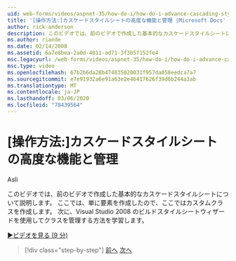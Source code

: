 ```yaml
---
uid: web-forms/videos/aspnet-35/how-do-i/how-do-i-advance-cascading-style-sheet-features-and-management
title: '[操作方法:]カスケードスタイルシートの高度な機能と管理 |Microsoft Docs'
author: rick-anderson
description: このビデオでは、前のビデオで作成した基本的なカスケードスタイルシートについて説明します。 ここでは、単に要素と...
ms.author: riande
ms.date: 02/14/2008
ms.assetid: 6a7e8bea-2a0d-4011-ad71-3f3b5f152fe4
msc.legacyurl: /web-forms/videos/aspnet-35/how-do-i/how-do-i-advance-cascading-style-sheet-features-and-management
msc.type: video
ms.openlocfilehash: 67b2b6da28b474835020031f957da058eedca7a7
ms.sourcegitcommit: e7e91932a6e91a63e2e46417626f39d6b244a3ab
ms.translationtype: MT
ms.contentlocale: ja-JP
ms.lasthandoff: 03/06/2020
ms.locfileid: "78439564"
---
```

# <a name="how-do-i-advance-cascading-style-sheet-features-and-management"></a>[操作方法:]カスケードスタイルシートの高度な機能と管理

Asli

このビデオでは、前のビデオで作成した基本的なカスケードスタイルシートについて説明します。 ここでは、単に要素を作成したので、ここではカスタムクラスを作成します。 次に、Visual Studio 2008 のビルドスタイルシートウィザードを使用してクラスを管理する方法を学習します。

[&#9654;ビデオを見る (9 分)](https://channel9.msdn.com/Blogs/ASP-NET-Site-Videos/how-do-i-advance-cascading-style-sheet-features-and-management)

> [!div class="step-by-step"]
> [前へ](how-do-i-adding-elements-to-a-css-file-and-create-new-css-on-the-fly.md)
> [次へ](how-do-i-converting-a-net-20-windows-forms-application-to-net-35.md)
